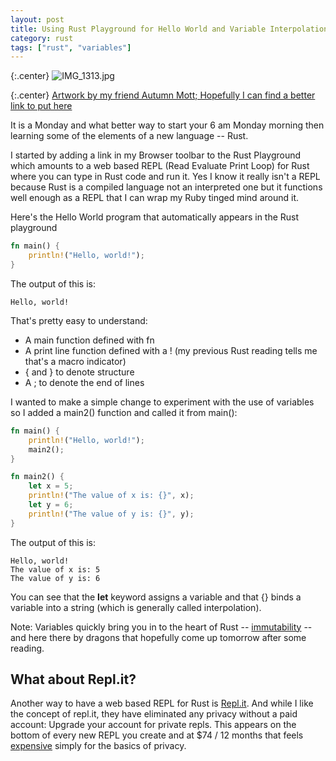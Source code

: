 ```yaml
---
layout: post
title: Using Rust Playground for Hello World and Variable Interpolation
category: rust
tags: ["rust", "variables"]
---
```

{:.center}
![IMG_1313.jpg](/blog/assets/IMG_1313.jpg)

{:.center}
[Artwork by my friend Autumn Mott; Hopefully I can find a better link to put here](https://www.facebook.com/autumn.mott.3)

It is a Monday and what better way to start your 6 am Monday morning then learning some of the elements of a new language -- Rust.

I started by adding a link in my Browser toolbar to the Rust Playground which amounts to a web based REPL (Read Evaluate Print Loop) for Rust where you can type in Rust code and run it.  Yes I know it really isn't a REPL because Rust is a compiled language not an interpreted one but it functions well enough as a REPL that I can wrap my Ruby tinged mind around it.  

Here's the Hello World program that automatically appears in the Rust playground

```rust
fn main() {
    println!("Hello, world!");
}
```

The output of this is:

    Hello, world!

That's pretty easy to understand:

* A main function defined with fn
* A print line function defined with a ! (my previous Rust reading tells me that's a macro indicator)
* { and } to denote structure
* A ; to denote the end of lines

I wanted to make a simple change to experiment with the use of variables so I added a main2() function and called it from main():

```rust
fn main() {
    println!("Hello, world!");
    main2();
}

fn main2() {
    let x = 5;
    println!("The value of x is: {}", x);
    let y = 6;
    println!("The value of y is: {}", y);
}
```

The output of this is:

    Hello, world!
    The value of x is: 5
    The value of y is: 6


You can see that the **let** keyword assigns a variable and that {} binds a variable into a string (which is generally called interpolation). 

Note: Variables quickly bring you in to the heart of Rust -- [immutability](https://doc.rust-lang.org/book/ch03-01-variables-and-mutability.html) -- and here there by dragons that hopefully come up tomorrow after some reading.

## What about Repl.it?

Another way to have a web based REPL for Rust is [Repl.it](https;//www.repl.it).  And while I like the concept of repl.it, they have eliminated any privacy without a paid account: Upgrade your account for private repls.  This appears on the bottom of every new REPL you create and at $74 / 12 months that feels [expensive](https://repl.it/site/pricing) simply for the basics of privacy.
